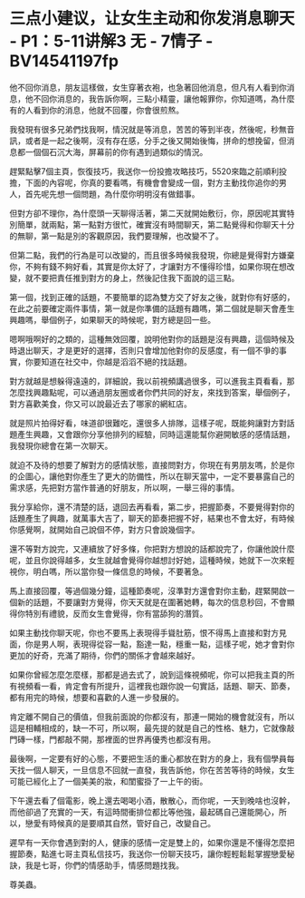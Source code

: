 # 三点小建议，让女生主动和你发消息聊天 - P1：5-11讲解3 无 - 7情子 - BV14541197fp

他不回你消息，朋友這樣做，女生穿著衣袍，也急著回他消息，但凡有人看到你消息，他不回你消息的，我告訴你啊，三點小精靈，讓他報罪你，你知道嗎，為什麼有的人看到你的消息，他就不回覆，你會很煎熬。

我發現有很多兄弟們找我啊，情況就是等消息，苦苦的等到半夜，然後呢，秒無音訊，或者是一起之後啊，沒有存在感，分手之後又開始後悔，拼命的想挽留，但消息都一個個石沉大海，屏幕前的你有遇到過類似的情況。

趕緊點擊7個主頁，恢復技巧，我送你一份投擔攻略技巧，5520來臨之前順利投擔，下面的內容呢，你真的要看嗎，有機會會變成一個，對方主動找你追你的男人，首先呢先想一個問題，為什麼你明明沒有做錯事。

但對方卻不理你，為什麼頭一天聊得活著，第二天就開始敷衍，你，原因呢其實特別簡單，就兩點，第一點對方很忙，確實沒有時間聊天，第二點覺得和你聊天十分的無聊，第一點是別的客觀原因，我們要理解，也改變不了。

但第二點，我們的行為是可以改變的，而且很多時候我發現，你總是覺得對方嫌棄你，不夠有錢不夠好看，其實是你太好了，才讓對方不懂得珍惜，如果你現在想改變，就不要把責任推到對方的身上，然後記住我下面說的這三點。

第一個，找到正確的話題，不要簡單的認為雙方交了好友之後，就對你有好感的，在此之前要確定兩件事情，第一就是你準備的話題有趣嗎，第二個就是聊天會產生興趣嗎，舉個例子，如果聊天的時候呢，對方總是回一些。

嗯啊哦啊好的之類的，這種無效回覆，說明他對你的話題是沒有興趣，這個時候及時退出聊天，才是更好的選擇，否則只會增加他對你的反感度，有一個不爭的事實，你要知道在社交中，你越是滔滔不絕的找話題。

對方就越是想躲得遠遠的，詳細說，我以前視頻講過很多，可以進我主頁看看，那怎麼找興趣點呢，可以通過朋友圈或者你們共同的好友，來找到答案，舉個例子，對方喜歡美食，你又可以說最近去了哪家的網紅店。

就是照片拍得好看，味道卻很難吃，還很多人排隊，這樣子呢，既能夠讓對方對話題產生興趣，又會跟你分享他排列的經驗，同時這還能幫你避開敏感的感情話題，我發現你總會在第一次聊天。

就迫不及待的想要了解對方的感情狀態，直接問對方，你現在有男朋友嗎，於是你的企圖心，讓他對你產生了更大的防備性，所以在聊天當中，一定不要暴露自己的需求感，先把對方當作普通的好朋友，所以啊，一舉三得的事情。

我分享給你，還不清楚的話，退回去再看看，第二步，把握節奏，不要覺得對你的話題產生了興趣，就萬事大吉了，聊天的節奏把握不好，結果也不會太好，有時候你感覺啊，就開始自己說個不停，對方只會說幾個字。

還不等對方說完，又連續放了好多條，你把對方想說的話都說完了，你讓他說什麼呢，並且你說得越多，女生就越會覺得你越想討好她，這種時候，她就下一次來輕視你，明白嗎，所以當你發一條信息的時候，不要著急。

馬上直接回覆，等過個幾分鐘，這種節奏呢，沒準對方還會對你主動，趕緊開啟一個新的話題，不要讓對方覺得，你天天就是在圍著她轉，每次的信息秒回，不會顯得你特別有禮貌，反而女生會覺得，你有當舔狗的潛質。

如果主動找你聊天呢，你也不要馬上表現得手聳肚筋，恨不得馬上直接和對方見面，你是男人啊，表現得從容一點，豁達一點，穩重一點，這樣子呢，她才會對你更加的好奇，充滿了期待，你們的關係才會越來越好。

如果你曾經怎麼怎麼樣，那都是過去式了，說到這條視頻呢，你可以把我主頁的所有視頻看一看，肯定會有所提升，這裡我也跟你說一句實話，話題、聊天、節奏，都有用完的時候，想要和喜歡的人進一步發展的。

肯定離不開自己的價值，但我前面說的你都沒有，那連一開始的機會就沒有，所以這是相輔相成的，缺一不可，所以啊，最先提的就是自己的性格、魅力，它就像敲門磚一樣，門都敲不開，那裡面的世界再優秀也都沒有用。

最後啊，一定要有好的心態，不要把生活的重心都放在對方的身上，我有個學員每天找一個人聊天，一旦信息不回就一直發，我告訴他，你在苦苦等待的時候，女生可能已經化上了一個美美的妝，和閨蜜掛了一上午的街。

下午還去看了個電影，晚上還去喝喝小酒，散散心，而你呢，一天到晚啥也沒幹，而他卻過了充實的一天，有這時間衝排位都比等他強，最起碼自己還能開心，所以，戀愛有時候真的是要順其自然，管好自己，改變自己。

遲早有一天你會遇到對的人，健康的感情一定是雙上的，如果你還是不懂得怎麼把握節奏，點進七哥主頁私信技巧，我送你一份聊天技巧，讓你輕輕鬆鬆掌握戀愛秘訣，我是七哥，你們的情感助手，情感問題找我。

尊美蟲。